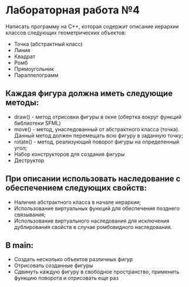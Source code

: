 # Лабораторная работа №4

Написать программу на C++, которая содержит описание иерархии классов следующих геометрических объектов:

* Точка (абстрактный класс)
* Линия
* Квадрат
* Ромб
* Прямоугольник
* Параллелограмм

## Каждая фигура должна иметь следующие методы:

* draw() - метод отрисовки фигуры в окне (обертка вокруг функций библиотеки SFML)
* move() - метод, унаследованный от абстрактного класса (точка). Данный метод должен перемещать всю фигуру в заданную точку;
* rotate() - метод, реализующий поворот фигуры на определенный угол;
* Набор конструкторов для создания фигуры
* Деструктор

## При описании использовать наследование с обеспечением следующих свойств:

* Наличие абстрактного класса в начале иерархии;
* Использование виртуальных функций для обеспечения позднего связывания;
* Использование виртуального наследования для исключения дублирования свойств в случае ромбовидного наследования.
    
## В main:

* Создать несколько объектов различных фигур
* Отрисовать созданные фигуры
* Сдвинуть каждую фигуру в свободное пространство, применить функцию поворота и отрисовать еще раз
